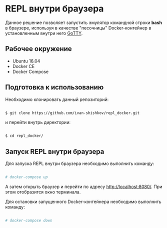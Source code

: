 # REPL внутри браузера

Данное решение позволяет запустить эмулятор командной строки **bash** в браузере, используя в качестве "песочницы" Docker-контейнер в установленным внутри него [GoTTY](https://github.com/yudai/gotty).

## Рабочее окружение

* Ubuntu 16.04
* Docker CE
* Docker Compose

## Подготовка к использованию

Необходимо клонировать данный репозиторий: 

```bash

$ git clone https://github.com/ivan-shishkov/repl_docker.git

```

и перейти внутрь директории:

```bash

$ cd repl_docker/

```

## Запуск REPL внутри браузера

Для запуска REPL внутри браузера необходимо выполнить команду:

```bash

# docker-compose up

```

А затем открыть браузер и перейти по адресу [http://localhost:8080/](http://localhost:8080/). При этом отобразится окно терминала.

Для остановки запущенного Docker-контейнера необходимо выполнить команду:

```bash

# docker-compose down

```